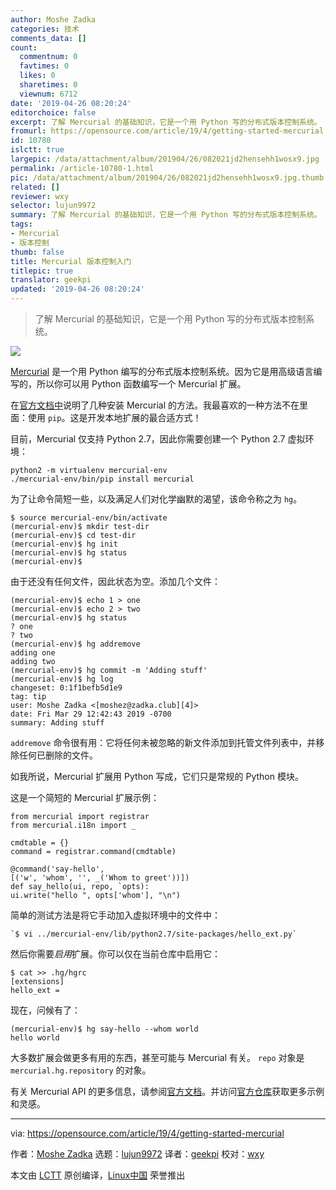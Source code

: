 ```yaml
---
author: Moshe Zadka
categories: 技术
comments_data: []
count:
  commentnum: 0
  favtimes: 0
  likes: 0
  sharetimes: 0
  viewnum: 6712
date: '2019-04-26 08:20:24'
editorchoice: false
excerpt: 了解 Mercurial 的基础知识，它是一个用 Python 写的分布式版本控制系统。
fromurl: https://opensource.com/article/19/4/getting-started-mercurial
id: 10780
islctt: true
largepic: /data/attachment/album/201904/26/082021jd2hensehh1wosx9.jpg
permalink: /article-10780-1.html
pic: /data/attachment/album/201904/26/082021jd2hensehh1wosx9.jpg.thumb.jpg
related: []
reviewer: wxy
selector: lujun9972
summary: 了解 Mercurial 的基础知识，它是一个用 Python 写的分布式版本控制系统。
tags:
- Mercurial
- 版本控制
thumb: false
title: Mercurial 版本控制入门
titlepic: true
translator: geekpi
updated: '2019-04-26 08:20:24'
---
```



> 
> 了解 Mercurial 的基础知识，它是一个用 Python 写的分布式版本控制系统。
> 
> 
> 


![](/data/attachment/album/201904/26/082021jd2hensehh1wosx9.jpg)


[Mercurial](https://www.mercurial-scm.org/) 是一个用 Python 编写的分布式版本控制系统。因为它是用高级语言编写的，所以你可以用 Python 函数编写一个 Mercurial 扩展。


在[官方文档中](https://www.mercurial-scm.org/wiki/UnixInstall)说明了几种安装 Mercurial 的方法。我最喜欢的一种方法不在里面：使用 `pip`。这是开发本地扩展的最合适方式！


目前，Mercurial 仅支持 Python 2.7，因此你需要创建一个 Python 2.7 虚拟环境：



```
python2 -m virtualenv mercurial-env
./mercurial-env/bin/pip install mercurial
```

为了让命令简短一些，以及满足人们对化学幽默的渴望，该命令称之为 `hg`。



```
$ source mercurial-env/bin/activate
(mercurial-env)$ mkdir test-dir
(mercurial-env)$ cd test-dir
(mercurial-env)$ hg init
(mercurial-env)$ hg status
(mercurial-env)$
```

由于还没有任何文件，因此状态为空。添加几个文件：



```
(mercurial-env)$ echo 1 > one
(mercurial-env)$ echo 2 > two
(mercurial-env)$ hg status
? one
? two
(mercurial-env)$ hg addremove
adding one
adding two
(mercurial-env)$ hg commit -m 'Adding stuff'
(mercurial-env)$ hg log
changeset: 0:1f1befb5d1e9
tag: tip
user: Moshe Zadka <[moshez@zadka.club][4]>
date: Fri Mar 29 12:42:43 2019 -0700
summary: Adding stuff
```

`addremove` 命令很有用：它将任何未被忽略的新文件添加到托管文件列表中，并移除任何已删除的文件。


如我所说，Mercurial 扩展用 Python 写成，它们只是常规的 Python 模块。


这是一个简短的 Mercurial 扩展示例：



```
from mercurial import registrar
from mercurial.i18n import _

cmdtable = {}
command = registrar.command(cmdtable)

@command('say-hello',
[('w', 'whom', '', _('Whom to greet'))])
def say_hello(ui, repo, `opts):
ui.write("hello ", opts['whom'], "\n")
```

简单的测试方法是将它手动加入虚拟环境中的文件中：



```
`$ vi ../mercurial-env/lib/python2.7/site-packages/hello_ext.py`
```

然后你需要*启用*扩展。你可以仅在当前仓库中启用它：



```
$ cat >> .hg/hgrc
[extensions]
hello_ext =
```

现在，问候有了：



```
(mercurial-env)$ hg say-hello --whom world
hello world
```

大多数扩展会做更多有用的东西，甚至可能与 Mercurial 有关。 `repo` 对象是 `mercurial.hg.repository` 的对象。


有关 Mercurial API 的更多信息，请参阅[官方文档](https://www.mercurial-scm.org/wiki/MercurialApi#Repositories)。并访问[官方仓库](https://www.mercurial-scm.org/repo/hg/file/tip/hgext)获取更多示例和灵感。




---


via: <https://opensource.com/article/19/4/getting-started-mercurial>


作者：[Moshe Zadka](https://opensource.com/users/moshez) 选题：[lujun9972](https://github.com/lujun9972) 译者：[geekpi](https://github.com/geekpi) 校对：[wxy](https://github.com/wxy)


本文由 [LCTT](https://github.com/LCTT/TranslateProject) 原创编译，[Linux中国](https://linux.cn/) 荣誉推出